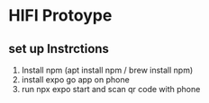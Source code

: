 # HIFI Protoype

## set up Instrctions

1. Install npm (apt install npm / brew install npm)
2. install expo go app on phone 
3. run npx expo start and scan qr code with phone